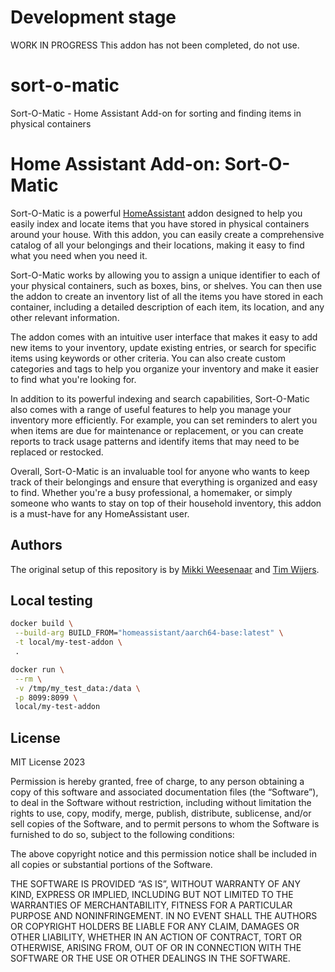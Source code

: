# Development stage

WORK IN PROGRESS
This addon has not been completed, do not use.

# sort-o-matic

Sort-O-Matic - Home Assistant Add-on for sorting and finding items in physical containers

# Home Assistant Add-on: Sort-O-Matic

Sort-O-Matic is a powerful [HomeAssistant][homeassistant] addon designed to help you easily index and locate items that you have stored in physical containers around your house. With this addon, you can easily create a comprehensive catalog of all your belongings and their locations, making it easy to find what you need when you need it.

Sort-O-Matic works by allowing you to assign a unique identifier to each of your physical containers, such as boxes, bins, or shelves. You can then use the addon to create an inventory list of all the items you have stored in each container, including a detailed description of each item, its location, and any other relevant information.

The addon comes with an intuitive user interface that makes it easy to add new items to your inventory, update existing entries, or search for specific items using keywords or other criteria. You can also create custom categories and tags to help you organize your inventory and make it easier to find what you're looking for.

In addition to its powerful indexing and search capabilities, Sort-O-Matic also comes with a range of useful features to help you manage your inventory more efficiently. For example, you can set reminders to alert you when items are due for maintenance or replacement, or you can create reports to track usage patterns and identify items that may need to be replaced or restocked.

Overall, Sort-O-Matic is an invaluable tool for anyone who wants to keep track of their belongings and ensure that everything is organized and easy to find. Whether you're a busy professional, a homemaker, or simply someone who wants to stay on top of their household inventory, this addon is a must-have for any HomeAssistant user.

## Authors

The original setup of this repository is by [Mikki Weesenaar][mweesenaar] and [Tim Wijers][tim28].

## Local testing

```bash
docker build \
 --build-arg BUILD_FROM="homeassistant/aarch64-base:latest" \
 -t local/my-test-addon \
 .
```

```bash
docker run \
 --rm \
 -v /tmp/my_test_data:/data \
 -p 8099:8099 \
 local/my-test-addon
```

## License

MIT License 2023

Permission is hereby granted, free of charge, to any person obtaining a copy of this software and associated documentation files (the “Software”), to deal in the Software without restriction, including without limitation the rights to use, copy, modify, merge, publish, distribute, sublicense, and/or sell copies of the Software, and to permit persons to whom the Software is furnished to do so, subject to the following conditions:

The above copyright notice and this permission notice shall be included in all copies or substantial portions of the Software.

THE SOFTWARE IS PROVIDED “AS IS”, WITHOUT WARRANTY OF ANY KIND, EXPRESS OR IMPLIED, INCLUDING BUT NOT LIMITED TO THE WARRANTIES OF MERCHANTABILITY, FITNESS FOR A PARTICULAR PURPOSE AND NONINFRINGEMENT. IN NO EVENT SHALL THE AUTHORS OR COPYRIGHT HOLDERS BE LIABLE FOR ANY CLAIM, DAMAGES OR OTHER LIABILITY, WHETHER IN AN ACTION OF CONTRACT, TORT OR OTHERWISE, ARISING FROM, OUT OF OR IN CONNECTION WITH THE SOFTWARE OR THE USE OR OTHER DEALINGS IN THE SOFTWARE.

[homeassistant]: https://www.home-assistant.io/
[mweesenaar]: http://github.com/mweesenaar
[tim28]: http://github.com/tim28
